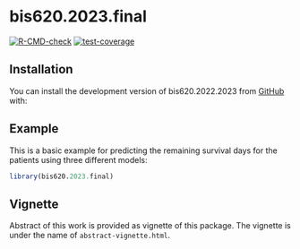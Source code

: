 # bis620.2023.final

<!-- badges: start -->

[![R-CMD-check](https://github.com/anranjiao/bis620.2023.final/actions/workflows/R-CMD-check.yaml/badge.svg)](https://github.com/anranjiao/bis620.2023.final/actions/workflows/R-CMD-check.yaml)
[![test-coverage](https://github.com/anranjiao/bis620.2023.final/actions/workflows/test-coverage.yaml/badge.svg)](https://github.com/anranjiao/bis620.2023.final/actions/workflows/test-coverage.yaml)
<!-- badges: end -->

## Installation

You can install the development version of bis620.2022.2023 from
[GitHub](https://github.com/) with:

## Example

This is a basic example for predicting the remaining survival days for the patients using three different models:

``` r
library(bis620.2023.final)

```

## Vignette

Abstract of this work is provided as vignette of this package. The vignette is under the name of `abstract-vignette.html`.
